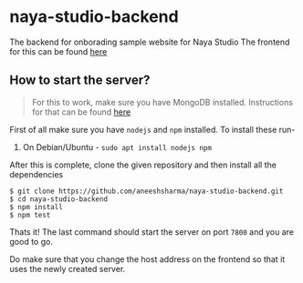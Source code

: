 # naya-studio-backend

The backend for onborading sample website for Naya Studio
The frontend for this can be found [here](https://github.com/aneeshsharma/naya-studio-signup/)

## How to start the server?

> For this to work, make sure you have MongoDB installed. Instructions for that can be found [here](https://docs.mongodb.com/manual/installation/)

First of all make sure you have `nodejs` and `npm` installed. To install these run-

1. On Debian/Ubuntu - `sudo apt install nodejs npm`

After this is complete, clone the given repository and then install all the dependencies

```
$ git clone https://github.com/aneeshsharma/naya-studio-backend.git
$ cd naya-studio-backend
$ npm install
$ npm test
```

Thats it! The last command should start the server on port `7800` and you are good to go.

Do make sure that you change the host address on the frontend so that it uses the newly created server.
